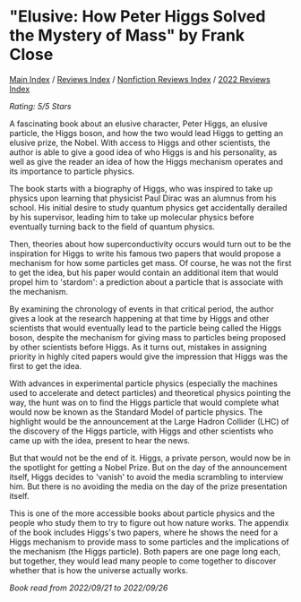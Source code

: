 # "Elusive: How Peter Higgs Solved the Mystery of Mass" by Frank Close

[Main Index](../../../README.md) / [Reviews Index](../../README.md) / [Nonfiction Reviews Index](../README.md) / [2022 Reviews Index](README.md)

*Rating: 5/5 Stars*

A fascinating book about an elusive character, Peter Higgs, an elusive particle, the Higgs boson, and how the two would lead Higgs to getting an elusive prize, the Nobel. With access to Higgs and other scientists, the author is able to give a good idea of who Higgs is and his personality, as well as give the reader an idea of how the Higgs mechanism operates and its importance to particle physics.

The book starts with a biography of Higgs, who was inspired to take up physics upon learning that physicist Paul Dirac was an alumnus from his school. His initial desire to study quantum physics get accidentally derailed by his supervisor, leading him to take up molecular physics before eventually turning back to the field of quantum physics.

Then, theories about how superconductivity occurs would turn out to be the inspiration for Higgs to write his famous two papers that would propose a mechanism for how some particles get mass. Of course, he was not the first to get the idea, but his paper would contain an additional item that would propel him to 'stardom': a prediction about a particle that is associate with the mechanism.

By examining the chronology of events in that critical period, the author gives a look at the research happening at that time by Higgs and other scientists that would eventually lead to the particle being called the Higgs boson, despite the mechanism for giving mass to particles being proposed by other scientists before Higgs. As it turns out, mistakes in assigning priority in highly cited papers would give the impression that Higgs was the first to get the idea.

With advances in experimental particle physics (especially the machines used to accelerate and detect particles) and theoretical physics pointing the way, the hunt was on to find the Higgs particle that would complete what would now be known as the Standard Model of particle physics. The highlight would be the announcement at the Large Hadron Collider (LHC) of the discovery of the Higgs particle, with Higgs and other scientists who came up with the idea, present to hear the news.

But that would not be the end of it. Higgs, a private person, would now be in the spotlight for getting a Nobel Prize. But on the day of the announcement itself, Higgs decides to 'vanish' to avoid the media scrambling to interview him. But there is no avoiding the media on the day of the prize presentation itself.

This is one of the more accessible books about particle physics and the people who study them to try to figure out how nature works. The appendix of the book includes Higgs's two papers, where he shows the need for a Higgs mechanism to provide mass to some particles and the implications of the mechanism (the Higgs particle). Both papers are one page long each, but together, they would lead many people to come together to discover whether that is how the universe actually works.

*Book read from 2022/09/21 to 2022/09/26*
